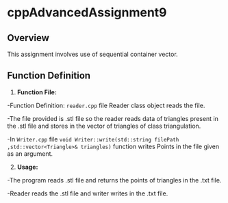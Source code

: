 # cppAdvancedAssignment9
 
## Overview
 
This assignment involves use of sequential container vector.
 
## Function Definition
 
1. **Function File:**

-Function Definition: `reader.cpp` file Reader class object reads the file.

-The file provided is .stl file so the reader reads data of triangles present in the .stl file and stores in the vector of triangles of class triangulation.

-In `Writer.cpp` file `void Writer::write(std::string filePath ,std::vector<Triangle>& triangles)` function writes Points in the file given as an argument.

2. **Usage:**

-The program reads .stl file and returns the points of triangles in the .txt file.

-Reader reads the .stl file and writer writes in the .txt file.
 
